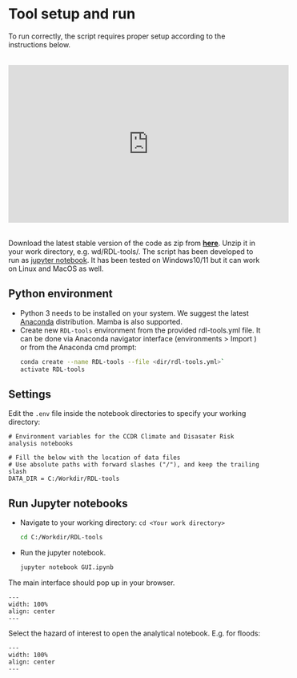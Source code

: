 # Tool setup and run
To run correctly, the script requires proper setup according to the instructions below.

<div style="text-align: center; margin: 2rem 0;">
  <iframe 
    width="560" 
    height="315" 
    src="https://www.youtube.com/embed/fC8DOomy620" 
    title="Tool Setup Tutorial" 
    frameborder="0" 
    allow="accelerometer; autoplay; clipboard-write; encrypted-media; gyroscope; picture-in-picture; web-share" 
    allowfullscreen>
  </iframe>
</div>

Download the latest stable version of the code as zip from [**here**](https://github.com/GFDRR/CCDR-tools/tree/main/tools/code). Unzip it in your work directory, e.g. wd/RDL-tools/.
The script has been developed to run as [jupyter notebook](https://jupyter.org/). It has been tested on Windows10/11 but it can work on Linux and MacOS as well.

## Python environment
- Python 3 needs to be installed on your system. We suggest the latest [Anaconda](https://www.anaconda.com/download) distribution. Mamba is also supported.
- Create new `RDL-tools` environment from the provided rdl-tools.yml file. It can be done via Anaconda navigator interface (environments > Import ) or from the Anaconda cmd prompt:
  ```bash
  conda create --name RDL-tools --file <dir/rdl-tools.yml>`
  activate RDL-tools
  ```

## Settings
Edit the `.env` file inside the notebook directories to specify your working directory:

```
# Environment variables for the CCDR Climate and Disasater Risk analysis notebooks

# Fill the below with the location of data files
# Use absolute paths with forward slashes ("/"), and keep the trailing slash
DATA_DIR = C:/Workdir/RDL-tools
```

## Run Jupyter notebooks
- Navigate to your working directory: `cd <Your work directory>`
  ```bash
  cd C:/Workdir/RDL-tools
  ```
- Run the jupyter notebook.
  ```bash
  jupyter notebook GUI.ipynb
  ```
The main interface should pop up in your browser.

```{figure} images/GUI.jpg
---
width: 100%
align: center
---
```
Select the hazard of interest to open the analytical notebook. E.g. for floods:

```{figure} images/GUI_F3.png
---
width: 100%
align: center
---
```